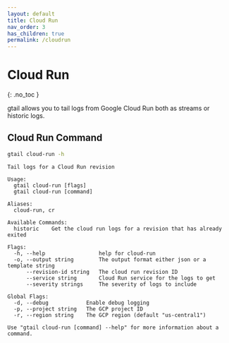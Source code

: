 ```yaml
---
layout: default
title: Cloud Run
nav_order: 3
has_children: true
permalink: /cloudrun
---
```


# Cloud Run
{: .no_toc }

gtail allows you to tail logs from Google Cloud Run both as streams or historic logs.

## Cloud Run Command


```bash
gtail cloud-run -h
```
```text
Tail logs for a Cloud Run revision

Usage:
  gtail cloud-run [flags]
  gtail cloud-run [command]

Aliases:
  cloud-run, cr

Available Commands:
  historic    Get the cloud run logs for a revision that has already exited

Flags:
  -h, --help                 help for cloud-run
  -o, --output string        The output format either json or a template string
      --revision-id string   The cloud run revision ID
      --service string       Cloud Run service for the logs to get
      --severity strings     The severity of logs to include

Global Flags:
  -d, --debug            Enable debug logging
  -p, --project string   The GCP project ID
  -r, --region string    The GCP region (default "us-central1")

Use "gtail cloud-run [command] --help" for more information about a command.
```